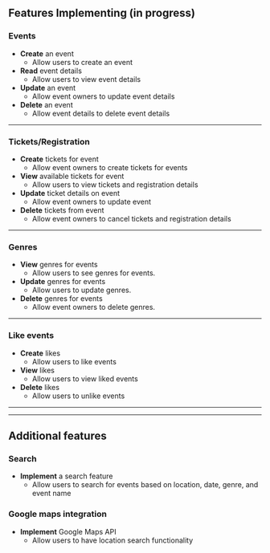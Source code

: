 ## Features Implementing (in progress)

### Events
- **Create** an event
  - Allow users to create an event
- **Read** event details
  - Allow users to view event details
- **Update** an event
  - Allow event owners to update event details
- **Delete** an event
  - Allow event details to delete event details

<hr>

### Tickets/Registration
- **Create** tickets for event
  - Allow event owners to create tickets for events
- **View** available tickets for event
  - Allow users to view tickets and registration details
- **Update** ticket details on event
  - Allow event owners to update event
- **Delete** tickets from event
  - Allow event owners to cancel tickets and registration details

<hr>

### Genres
- **View** genres for events
  - Allow users to see genres for events.
- **Update** genres for events
  - Allow users to update genres.
- **Delete** genres for events
  - Allow event owners to delete genres.

<hr>

### Like events
- **Create** likes
  - Allow users to like events
- **View** likes
  - Allow users to view liked events
- **Delete** likes
  - Allow users to unlike events

<hr>
<hr>

## Additional features
### Search
- **Implement** a search feature
  - Allow users to search for events based on location, date, genre, and event name
### Google maps integration
- **Implement** Google Maps API
  - Allow users to have location search functionality
